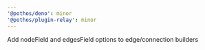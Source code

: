 ```yaml
---
'@pothos/deno': minor
'@pothos/plugin-relay': minor
---
```


Add nodeField and edgesField options to edge/connection builders
